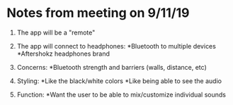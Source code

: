 # Notes from meeting on 9/11/19 

1. The app will be a "remote"

2. The app will connect to headphones:
  *Bluetooth to multiple devices
  *Aftershokz headphones brand
  
3. Concerns:
  *Bluetooth strength and barriers (walls, distance, etc)
  

4. Styling:
  *Like the black/white colors
  *Like being able to see the audio 
  

5. Function:
  *Want the user to be able to mix/customize individual sounds
  
